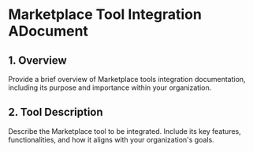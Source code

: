 # Marketplace Tool Integration ADocument

## 1. Overview 
Provide a brief overview of Marketplace tools integration documentation, including its purpose and importance within your organization.

## 2. Tool Description
Describe the Marketplace tool to be integrated. Include its key features, functionalities, and how it aligns with your organization's goals.
